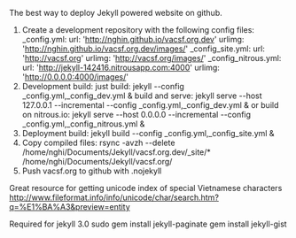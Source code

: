 The best way to deploy Jekyll powered website on github.
1. Create a development repository with the following config files:
   _config.yml:          url:    'http://nghin.github.io/vacsf.org.dev'
                         urlimg: 'http://nghin.github.io/vacsf.org.dev/images/'
   _config_site.yml:     url:    'http://vacsf.org'
                         urlimg: 'http://vacsf.org/images/'
   _config_nitrous.yml:  url:    'http://jekyll-142416.nitrousapp.com:4000'
                         urlimg: 'http://0.0.0.0:4000/images/'
2. Development build:
   just build: jekyll --config _config.yml,_config_dev.yml &
   build and serve: jekyll serve --host 127.0.0.1 --incremental --config _config.yml,_config_dev.yml &
   or build on nitrous.io: jekyll serve --host 0.0.0.0 --incremental --config _config.yml,_config_nitrous.yml &
3. Deployment build:
   jekyll build --config _config.yml,_config_site.yml &
4. Copy compiled files:
   rsync -avzh --delete  /home/nghi/Documents/Jekyll/vacsf.org.dev/_site/* /home/nghi/Documents/Jekyll/vacsf.org/
5. Push vacsf.org to github with .nojekyll

Great resource for getting unicode index of special Vietnamese characters
http://www.fileformat.info/info/unicode/char/search.htm?q=%E1%BA%A3&preview=entity

Required for jekyll 3.0
sudo gem install jekyll-paginate
gem install jekyll-gist
